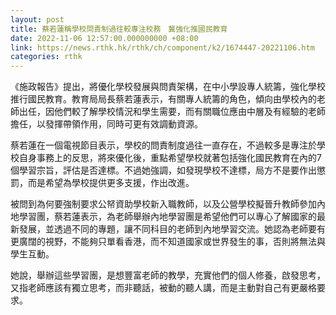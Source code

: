 ```yaml
---
layout: post
title: 蔡若蓮稱學校問責制過往較專注校務　冀強化推國民教育
date: 2022-11-06 12:57:00.000000000 +08:00
link: https://news.rthk.hk/rthk/ch/component/k2/1674447-20221106.htm
categories: rthk
---
```


《施政報告》提出，將優化學校發展與問責架構，在中小學設專人統籌，強化學校推行國民教育。教育局局長蔡若蓮表示，有關專人統籌的角色，傾向由學校內的老師出任，因他們較了解學校情況和學生需要，而有關職位應由中層及有經驗的老師擔任，以發揮帶領作用，同時可更有效調動資源。

蔡若蓮在一個電視節目表示，學校的問責制度過往一直存在，不過較多是專注於學校自身事務上的反思，將來優化後，重點希望學校就著包括強化國民教育在內的7個學習宗旨，評估是否達標。不過她強調，如發現學校不達標，局方不是要作出懲罰，而是希望為學校提供更多支援，作出改進。

被問到為何要強制要求公帑資助學校新入職教師，以及公營學校擬晉升教師參加內地學習團，蔡若蓮表示，為老師舉辦內地學習團是希望他們可以專心了解國家的最新發展，並透過不同的專題，讓不同科目的老師到內地學習交流。她認為老師要有更廣闊的視野，不能夠只單看香港，而不知道國家或世界發生的事，否則將無法與學生互動。

她說，舉辦這些學習團，是想豐富老師的教學，充實他們的個人修養，啟發思考，又指老師應該有獨立思考，而非聽話，被動的聽人講，而是主動對自己有更嚴格要求。
